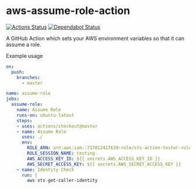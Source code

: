# aws-assume-role-action
[![Actions Status](https://github.com/abatilo/aws-assume-role-action/workflows/assume-role/badge.svg)](https://github.com/abatilo/aws-assume-role-action/actions)
[![Dependabot Status](https://api.dependabot.com/badges/status?host=github&repo=abatilo/aws-assume-role-action)](https://dependabot.com)

A GitHub Action which sets your AWS environment variables so that it can assume a role.

Example usage
```yaml
on:
  push:
    branches:
      - master

name: assume-role
jobs:
  assume-role:
    name: Assume Role
    runs-on: ubuntu-latest
    steps:
    - uses: actions/checkout@master
    - name: Assume Role
      uses: ./
      env:
        ROLE_ARN: arn:aws:iam::717012417639:role/sts-action-tester-role
        ROLE_SESSION_NAME: testing
        AWS_ACCESS_KEY_ID: ${{ secrets.AWS_ACCESS_KEY_ID }}
        AWS_SECRET_ACCESS_KEY: ${{ secrets.AWS_SECRET_ACCESS_KEY }}
    - name: Identity Check
      run: |
        aws sts get-caller-identity
```
